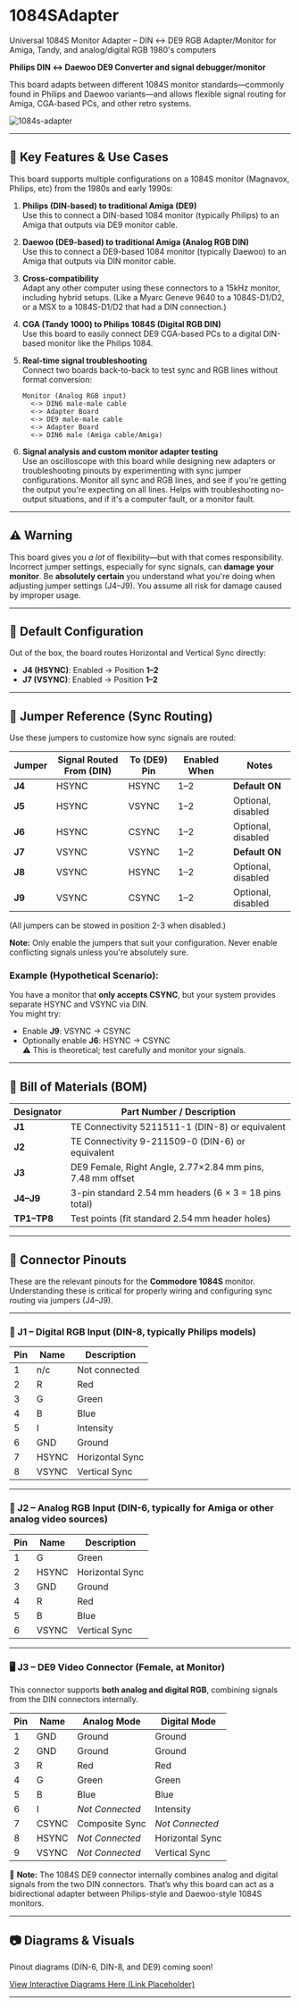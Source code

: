 # 1084SAdapter
Universal 1084S Monitor Adapter – DIN ↔ DE9 RGB Adapter/Monitor for Amiga, Tandy, and analog/digital RGB 1980's computers

**Philips DIN ↔ Daewoo DE9 Converter and signal debugger/monitor**

This board adapts between different 1084S monitor standards—commonly found in Philips and Daewoo variants—and allows flexible signal routing for Amiga, CGA-based PCs, and other retro systems.

![1084s-adapter](https://github.com/user-attachments/assets/3028c469-720b-4f6b-a27a-c6dac1cafd4f)

---

## 🌟 Key Features & Use Cases

This board supports multiple configurations on a 1084S monitor (Magnavox, Philips, etc) from the 1980s and early 1990s:

1. **Philips (DIN-based) to traditional Amiga (DE9)**  
   Use this to connect a DIN-based 1084 monitor (typically Philips) to an Amiga that outputs via DE9 monitor cable.

2. **Daewoo (DE9-based) to traditional Amiga (Analog RGB DIN)**  
   Use this to connect a DE9-based 1084 monitor (typically Daewoo) to an Amiga that outputs via DIN monitor cable.

3. **Cross-compatibility**  
   Adapt any other computer using these connectors to a 15kHz monitor, including hybrid setups.
   (Like a Myarc Geneve 9640 to a 1084S-D1/D2, or a MSX to a 1084S-D1/D2 that had a DIN connection.)

5. **CGA (Tandy 1000) to Philips 1084S (Digital RGB DIN)**  
   Use this board to easily connect DE9 CGA-based PCs to a digital DIN-based monitor like the Philips 1084.  
6. **Real-time signal troubleshooting**  
   Connect two boards back-to-back to test sync and RGB lines without format conversion:  
   ```
   Monitor (Analog RGB input) 
     <-> DIN6 male-male cable 
     <-> Adapter Board 
     <-> DE9 male-male cable 
     <-> Adapter Board 
     <-> DIN6 male (Amiga cable/Amiga)
   ```

7. **Signal analysis and custom monitor adapter testing**  
   Use an oscilloscope with this board while designing new adapters or troubleshooting pinouts by experimenting with sync jumper configurations.  Monitor all sync and RGB lines, and see if you're getting the output you're expecting on all lines.  Helps with troubleshooting no-output situations, and if it's a computer fault, or a monitor fault.

---

## ⚠️ Warning

This board gives you *a lot* of flexibility—but with that comes responsibility.  
Incorrect jumper settings, especially for sync signals, can **damage your monitor**. Be **absolutely certain** you understand what you're doing when adjusting jumper settings (J4–J9). You assume all risk for damage caused by improper usage.

---

## 🔧 Default Configuration

Out of the box, the board routes Horizontal and Vertical Sync directly:

- **J4 (HSYNC)**: Enabled → Position **1–2**  
- **J7 (VSYNC)**: Enabled → Position **1–2**

---

## 🧩 Jumper Reference (Sync Routing)

Use these jumpers to customize how sync signals are routed:

| Jumper | Signal Routed From (DIN) | To (DE9) Pin     | Enabled When | Notes               |
|--------|---------------------------|------------------|--------------|---------------------|
| **J4** | HSYNC                     | HSYNC            | 1–2          | **Default ON**      |
| **J5** | HSYNC                     | VSYNC            | 1–2          | Optional, disabled  |
| **J6** | HSYNC                     | CSYNC            | 1–2          | Optional, disabled  |
| **J7** | VSYNC                     | VSYNC            | 1–2          | **Default ON**      |
| **J8** | VSYNC                     | HSYNC            | 1–2          | Optional, disabled  |
| **J9** | VSYNC                     | CSYNC            | 1–2          | Optional, disabled |

(All jumpers can be stowed in position 2-3 when disabled.)

**Note:** Only enable the jumpers that suit your configuration. Never enable conflicting signals unless you're absolutely sure.

### Example (Hypothetical Scenario):
You have a monitor that **only accepts CSYNC**, but your system provides separate HSYNC and VSYNC via DIN.  
You might try:
- Enable **J9**: VSYNC → CSYNC  
- Optionally enable **J6**: HSYNC → CSYNC  
⚠️ This is theoretical; test carefully and monitor your signals.

---

## 🛒 Bill of Materials (BOM)

| Designator | Part Number / Description                                |
|------------|----------------------------------------------------------|
| **J1**     | TE Connectivity 5211511-1 (DIN-8) or equivalent           |
| **J2**     | TE Connectivity 9-211509-0 (DIN-6) or equivalent          |
| **J3**     | DE9 Female, Right Angle, 2.77×2.84 mm pins, 7.48 mm offset |
| **J4–J9**  | 3-pin standard 2.54 mm headers (6 × 3 = 18 pins total)    |
| **TP1–TP8**| Test points (fit standard 2.54 mm header holes)           |

---

## 📌 Connector Pinouts

These are the relevant pinouts for the **Commodore 1084S** monitor. Understanding these is critical for properly wiring and configuring sync routing via jumpers (J4–J9).

---

### 🔌 J1 – Digital RGB Input (DIN-8, typically Philips models)

| Pin | Name   | Description        |
|-----|--------|--------------------|
| 1   | n/c    | Not connected      |
| 2   | R      | Red                |
| 3   | G      | Green              |
| 4   | B      | Blue               |
| 5   | I      | Intensity          |
| 6   | GND    | Ground             |
| 7   | HSYNC  | Horizontal Sync    |
| 8   | VSYNC  | Vertical Sync      |

---

### 🎨 J2 – Analog RGB Input (DIN-6, typically for Amiga or other analog video sources)

| Pin | Name   | Description        |
|-----|--------|--------------------|
| 1   | G      | Green              |
| 2   | HSYNC  | Horizontal Sync    |
| 3   | GND    | Ground             |
| 4   | R      | Red                |
| 5   | B      | Blue               |
| 6   | VSYNC  | Vertical Sync      |

---

### 🖥️ J3 – DE9 Video Connector (Female, at Monitor)

This connector supports **both analog and digital RGB**, combining signals from the DIN connectors internally.

| Pin | Name   | Analog Mode         | Digital Mode        |
|-----|--------|---------------------|----------------------|
| 1   | GND    | Ground              | Ground               |
| 2   | GND    | Ground              | Ground               |
| 3   | R      | Red                 | Red                  |
| 4   | G      | Green               | Green                |
| 5   | B      | Blue                | Blue                 |
| 6   | I      | *Not Connected*     | Intensity            |
| 7   | CSYNC  | Composite Sync      | *Not Connected*      |
| 8   | HSYNC  | *Not Connected*     | Horizontal Sync      |
| 9   | VSYNC  | *Not Connected*     | Vertical Sync        |

📝 **Note:** The 1084S DE9 connector internally combines analog and digital signals from the two DIN connectors. That’s why this board can act as a bidirectional adapter between Philips-style and Daewoo-style 1084S monitors.

---

## 📷 Diagrams & Visuals

Pinout diagrams (DIN-6, DIN-8, and DE9) coming soon!

[View Interactive Diagrams Here (Link Placeholder)](https://your-diagram-link-here)

---
